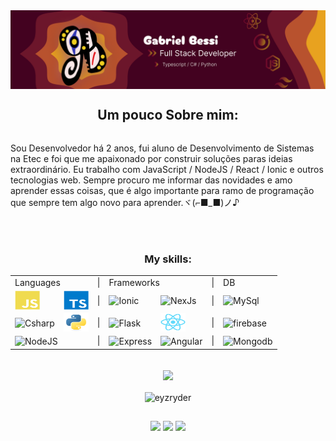<div style="display:flex; flex-direction: column; align-items: center">
<a href="https://bessiportfolio.vercel.app">
<img src="img/Banner - 2.png" min-width="400px" width="100%" align="center" alt="GB"/>
</a>
 <h2> Um pouco Sobre mim: </h2>
<p>
Sou Desenvolvedor há 2 anos, fui aluno de Desenvolvimento de Sistemas na Etec e foi que me apaixonado por construir soluções paras ideias extraordinário. Eu trabalho com JavaScript / NodeJS / React / Ionic e outros tecnologias web. Sempre procuro me informar das novidades e amo aprender essas coisas, que é algo importante para ramo de programação que sempre tem algo novo para aprender.ヾ(⌐■_■)ノ♪
</p>
</div>
 
<br/>

 <div align="center" ><br>
<h3> My skills:</h3>
    <table>
      <tr>
        <td colspan="2">Languages</td>
        <td>&#124;</td>
        <td colspan="2">Frameworks</td>
        <td>&#124;</td>
        <td>DB</td>
      </tr>
      <tr>
        <td>
          <img
            align="center"
            alt="Js"
            height="30"
            width="40"
            src="https://raw.githubusercontent.com/devicons/devicon/master/icons/javascript/javascript-plain.svg"
          />
        </td>
        <td>
          <img
            align="center"
            alt="Ts"
            height="30"
            width="40"
            src="https://raw.githubusercontent.com/devicons/devicon/master/icons/typescript/typescript-plain.svg"
          />
        </td>
        <td>&#124;</td>
        <td>
          <img
            align="center"
            alt="Ionic"
            height="30"
            width="40"
            src="https://cdn.jsdelivr.net/gh/devicons/devicon/icons/ionic/ionic-original.svg"
          />
        </td>
        <td>
          <img
            align="center"
            alt="NexJs"
            height="30"
            width="40"
            src="https://cdn.jsdelivr.net/gh/devicons/devicon/icons/nextjs/nextjs-original.svg"
          />
        </td>
        <td>&#124;</td>
        <td>
          <img
            align="center"
            alt="MySql"
            height="30"
            width="40"
            src="https://cdn.jsdelivr.net/gh/devicons/devicon/icons/mysql/mysql-original-wordmark.svg"
          />
        </td>
      </tr>
      <tr>
        <td>
          <img
            align="center"
            alt="Csharp"
            height="30"
            width="40"
            src="https://cdn.jsdelivr.net/gh/devicons/devicon/icons/csharp/csharp-plain.svg"
          />
        </td>
        <td>
          <img
            align="center"
            alt="Python"
            height="30"
            width="40"
            src="https://raw.githubusercontent.com/devicons/devicon/master/icons/python/python-original.svg"
          />
        </td>
        <td>&#124;</td>
        <td>
          <img
            align="center"
            alt="Flask"
            height="30"
            width="40"
            src="https://cdn.jsdelivr.net/gh/devicons/devicon@latest/icons/flask/flask-original.svg"
          />
        </td>
        <td>
          <img
            align="center"
            alt="React"
            height="30"
            width="40"
            src="https://raw.githubusercontent.com/devicons/devicon/master/icons/react/react-original.svg"
          />
        </td>
        <td>&#124;</td>
        <td>
          <img
            align="center"
            alt="firebase"
            height="30"
            width="40"
            src="https://cdn.jsdelivr.net/gh/devicons/devicon/icons/firebase/firebase-plain-wordmark.svg"
          />
        </td>
      </tr>
      <tr>
        <td colspan="2">
          <img
            align="center"
            alt="NodeJS"
            height="30"
            width="40"
            src="https://cdn.jsdelivr.net/gh/devicons/devicon/icons/nodejs/nodejs-original.svg"
          />
        </td>
        <td>&#124;</td>
        <td>
          <img
            align="center"
            alt="Express"
            height="30"
            width="40"
            src="https://cdn.jsdelivr.net/gh/devicons/devicon/icons/express/express-original.svg"
          />
        </td>
        <td>
          <img
            align="center"
            alt="Angular"
            height="30"
            width="40"
            src="https://cdn.jsdelivr.net/gh/devicons/devicon/icons/angularjs/angularjs-plain.svg"
          />
        </td>
        <td>&#124;</td>
        <td>
          <img
            align="center"
            alt="Mongodb"
            height="30"
            width="40"
            src="https://cdn.jsdelivr.net/gh/devicons/devicon/icons/mongodb/mongodb-plain-wordmark.svg"
          />
        </td>
      </tr>
    </table>
    </div>
<br>

<div align="center">
  <img align="center" stye="display:block;" height="180em" src="https://github-readme-stats.vercel.app/api/top-langs/?username=EyzRyder&layout=compact&langs_count=7&theme=radical"/>
</div>
<br>
<div align="center">
  <img align="center" stye="display:block;" src="https://github-readme-streak-stats.herokuapp.com/?user=eyzryder&theme=radical" alt="eyzryder" />
</div> 

 ##
 
  <div align="center"> 
  <a href="https://www.instagram.com/eyz_ryder/" target="_blank"><img src="https://img.shields.io/badge/-Instagram-%23E4405F?style=for-the-badge&logo=instagram&logoColor=white" target="_blank"></a>
  <a href = "mailto:gabriel.bessi.gb@gmail.com"><img src="https://img.shields.io/badge/-Gmail-%23333?style=for-the-badge&logo=gmail&logoColor=white" target="_blank"></a>
  <a href="https://www.linkedin.com/in/gabriel-bessi-5b0160230/" target="_blank"><img src="https://img.shields.io/badge/-LinkedIn-%230077B5?style=for-the-badge&logo=linkedin&logoColor=white" target="_blank"></a> 
   
<!--  ![Snake animation](https://github.com/EyzRyder/EyzRyder/blob/output/github-contribution-grid-snake.svg) -->
   
</div>
